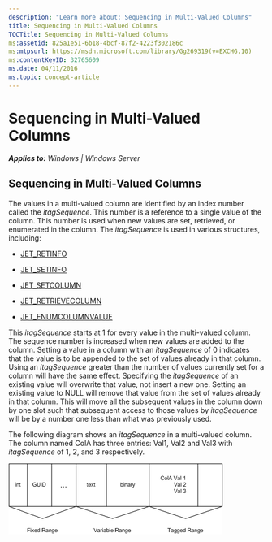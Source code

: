 ```yaml
---
description: "Learn more about: Sequencing in Multi-Valued Columns"
title: Sequencing in Multi-Valued Columns
TOCTitle: Sequencing in Multi-Valued Columns
ms:assetid: 825a1e51-6b18-4bcf-87f2-4223f302186c
ms:mtpsurl: https://msdn.microsoft.com/library/Gg269319(v=EXCHG.10)
ms:contentKeyID: 32765609
ms.date: 04/11/2016
ms.topic: concept-article
---
```


# Sequencing in Multi-Valued Columns


_**Applies to:** Windows | Windows Server_

## Sequencing in Multi-Valued Columns

The values in a multi-valued column are identified by an index number called the *itagSequence*. This number is a reference to a single value of the column. This number is used when new values are set, retrieved, or enumerated in the column. The *itagSequence* is used in various structures, including:

  - [JET_RETINFO](./jet-retinfo-structure.md)

  - [JET_SETINFO](./jet-setinfo-structure.md)

  - [JET_SETCOLUMN](./jet-setcolumn-structure.md)

  - [JET_RETRIEVECOLUMN](./jet-retrievecolumn-structure.md)

  - [JET_ENUMCOLUMNVALUE](./jet-enumcolumnvalue-structure.md)

This *itagSequence* starts at 1 for every value in the multi-valued column. The sequence number is increased when new values are added to the column. Setting a value in a column with an *itagSequence* of 0 indicates that the value is to be appended to the set of values already in that column. Using an *itagSequence* greater than the number of values currently set for a column will have the same effect. Specifying the *itagSequence* of an existing value will overwrite that value, not insert a new one. Setting an existing value to NULL will remove that value from the set of values already in that column. This will move all the subsequent values in the column down by one slot such that subsequent access to those values by *itagSequence* will be by a number one less than what was previously used.

The following diagram shows an *itagSequence* in a multi-valued column. The column named ColA has three entries: Val1, Val2 and Val3 with *itagSequence* of 1, 2, and 3 respectively.

![ESE_Documentation_TagFixVar](images/Gg269304.ESE_Documentation_TagFixVar(EXCHG.10).gif "ESE_Documentation_TagFixVar")
